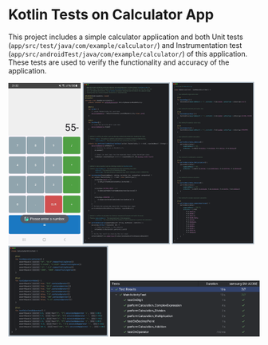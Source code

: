 # Kotlin Tests on Calculator App

This project includes a simple calculator application and both 
Unit tests (`app/src/test/java/com/example/calculator/`) and Instrumentation test (`app/src/androidTest/java/com/example/calculator/`) of this application. These tests are used to verify the functionality and accuracy of the application.

<p float="left">
  <img src="/documentation/app_screenshot.jpeg" width=145" />
  <img src="/documentation/base_main_activity.png" width="175" />
  <img src="/documentation/main_activity_test.png" width="165" />
  <img src="/documentation/calculator_utils_test.png" width="200" >
  <img src="/documentation/test_results.png" width="300" />
</p>
